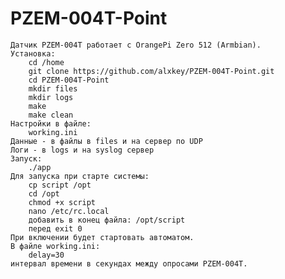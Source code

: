 # PZEM-004T-Point

    Датчик PZEM-004T работает с OrangePi Zero 512 (Armbian).
    Установка:
        cd /home
        git clone https://github.com/alxkey/PZEM-004T-Point.git
        cd PZEM-004T-Point
        mkdir files
        mkdir logs
        make
        make clean
    Настройки в файле:
        working.ini
    Данные - в файлы в files и на сервер по UDP
    Логи - в logs и на syslog сервер
    Запуск:
        ./app
    Для запуска при старте системы:
        cp script /opt
        cd /opt
        chmod +x script
        nano /etc/rc.local
        добавить в конец файла: /opt/script
        перед exit 0 
    При включении будет стартовать автоматом.
    В файле working.ini:
        delay=30
    интервал времени в секундах между опросами PZEM-004T.    
